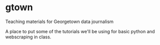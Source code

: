 # gtown
Teaching materials for Georgetown data journalism

A place to put some of the tutorials we'll be using for basic python and webscraping in class. 

